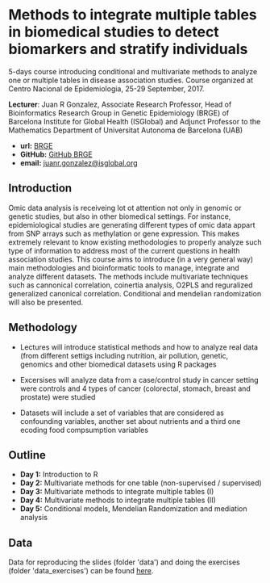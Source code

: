 # Methods to integrate multiple tables in biomedical studies to detect biomarkers and stratify individuals

5-days course introducing conditional and multivariate methods to analyze one or multiple tables in disease association studies. 
Course organized at Centro Nacional de Epidemiologia, 25-29 September, 2017.


**Lecturer**: Juan R Gonzalez, Associate Research Professor, Head of Bioinformatics Research Group in Genetic Epidemiology (BRGE) of
Barcelona Institute for Global Health (ISGlobal) and Adjunct Professor to the Mathematics 
Department of Universitat Autonoma de Barcelona (UAB)

- **url:** [BRGE](http://brge.isglobal.org)
- **GitHub:** [GitHub BRGE](https://github.com/isglobal-brge)
- **email:** juanr.gonzalez@isglobal.org

## Introduction

Omic data analysis is receiveing lot ot attention not only in genomic or genetic studies, but also in other biomedical settings. For instance, epidemiological studies are generating different types of omic data appart from SNP arrays such as methylation or gene expression. This makes extremely relevant to know existing methodologies to properly analyze such type of information to address most of the current questions in health association studies. This course aims to introduce (in a very general way) main methodologies and bioinformatic tools to manage, integrate and analyze different datasets. The methods include multivariate techniques such as cannonical correlation, coinertia analysis, O2PLS and reguralized generalized canonical correlation. Conditional and mendelian randomization will also be presented.

## Methodology

- Lectures will introduce statistical methods and how to analyze real data (from different settigs including nutrition, air pollution, genetic, genomics and other biomedical datasets using R packages

- Excersises will analyze data from a case/control study in cancer setting were controls and 4 types of cancer (colorectal, stomach, breast and prostate) were studied
  
- Datasets will include a set of variables that are considered as confounding variables, another set about nutrients and a third one ecoding food compsumption variables

## Outline

- **Day 1:** Introduction to R
- **Day 2:** Multivariate methods for one table (non-supervised / supervised)
- **Day 3:** Multivariate methods to integrate multiple tables (I)
- **Day 4:** Multivariate methods to integrate multiple tables (II)
- **Day 5:** Conditional models, Mendelian Randomization and mediation analysis

## Data

Data for reproducing the slides (folder 'data') and doing the exercises (folder 'data_exercises') can be found [here](https://drive.google.com/file/d/0B9z3DpVIA7h6YnV6SFptN05YcVU/view?usp=sharing). 

